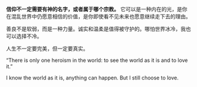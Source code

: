 **信仰不一定需要有神的名字，或者属于哪个宗教。** 它可以是一种内在的光，是你在混乱世界中仍愿意相信的价值，是你即使看不见未来也愿意继续走下去的理由。

善良不是软弱，而是一种力量。诚实和温柔是值得被守护的。哪怕世界冰冷，我也可以选择不冷。

人生不一定要完美，但一定要真实。

“There is only one heroism in the world: to see the world as it is and to love it.” 

I know the world as it is, anything can happen. But I still choose to love.